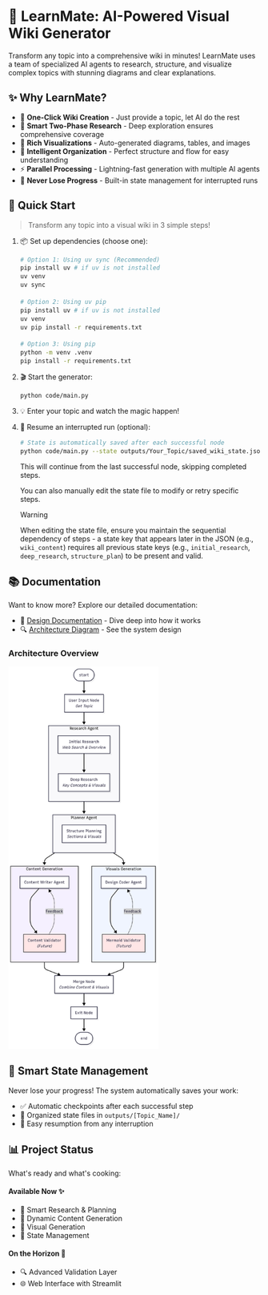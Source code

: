 # 🤖 LearnMate: AI-Powered Visual Wiki Generator

Transform any topic into a comprehensive wiki in minutes! LearnMate uses a team of specialized AI agents to research, structure, and visualize complex topics with stunning diagrams and clear explanations.

## ✨ Why LearnMate?

- 🎯 **One-Click Wiki Creation** - Just provide a topic, let AI do the rest
- 🧠 **Smart Two-Phase Research** - Deep exploration ensures comprehensive coverage
- 🎨 **Rich Visualizations** - Auto-generated diagrams, tables, and images
- 📝 **Intelligent Organization** - Perfect structure and flow for easy understanding
- ⚡ **Parallel Processing** - Lightning-fast generation with multiple AI agents
- 💾 **Never Lose Progress** - Built-in state management for interrupted runs

## 🚀 Quick Start

> Transform any topic into a visual wiki in 3 simple steps!

1. 📦 Set up dependencies (choose one):

   ```bash
   # Option 1: Using uv sync (Recommended)
   pip install uv # if uv is not installed
   uv venv
   uv sync

   # Option 2: Using uv pip
   pip install uv # if uv is not installed
   uv venv
   uv pip install -r requirements.txt

   # Option 3: Using pip
   python -m venv .venv
   pip install -r requirements.txt
   ```

2. 🎬 Start the generator:

   ```bash
   python code/main.py
   ```

3. 💡 Enter your topic and watch the magic happen!

4. 🔄 Resume an interrupted run (optional):

   ```bash
   # State is automatically saved after each successful node
   python code/main.py --state outputs/Your_Topic/saved_wiki_state.json
   ```

   This will continue from the last successful node, skipping completed steps.

   You can also manually edit the state file to modify or retry specific steps.

   > [!WARNING]
   > When editing the state file, ensure you maintain the sequential dependency of steps - a state key that appears later in the JSON (e.g., `wiki_content`) requires all previous state keys (e.g., `initial_research`, `deep_research`, `structure_plan`) to be present and valid.

## 📚 Documentation

Want to know more? Explore our detailed documentation:

- 📖 [Design Documentation](documentation/design.md) - Dive deep into how it works
- 🔍 [Architecture Diagram](documentation/multi_agent_design_flowchart.png) - See the system design

### Architecture Overview

<img src="documentation/multi_agent_design_flowchart.png" alt="Multi-Agent Architecture" width="300"/>

## 💾 Smart State Management

Never lose your progress! The system automatically saves your work:

- ✅ Automatic checkpoints after each successful step
- 📁 Organized state files in `outputs/[Topic_Name]/`
- 🔄 Easy resumption from any interruption

## 📊 Project Status

What's ready and what's cooking:

#### Available Now ✨

- 🎯 Smart Research & Planning
- 📝 Dynamic Content Generation
- 🎨 Visual Generation
- 💾 State Management

#### On the Horizon 🌅

- 🔍 Advanced Validation Layer
- 🌐 Web Interface with Streamlit
